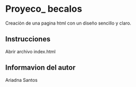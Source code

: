 # Proyeco_ becalos
Creaciòn de una pagina html con un diseño sencillo y claro.

## Instrucciones
Abrir archivo index.html

## Informavion del autor
Ariadna Santos